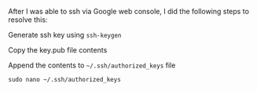 After I was able to ssh via Google web console, I did the following steps to resolve this:

Generate ssh key using `ssh-keygen`

Copy the key.pub file contents

Append the contents to `~/.ssh/authorized_keys` file

`sudo nano ~/.ssh/authorized_keys`
